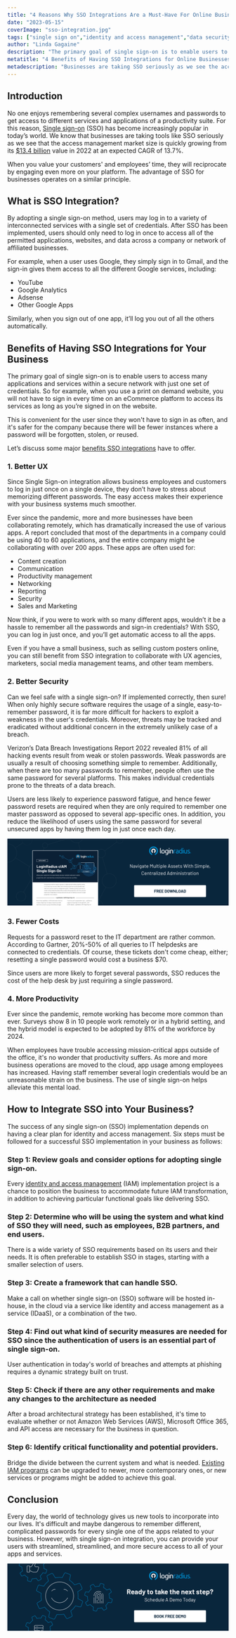 ```yaml
---
title: "4 Reasons Why SSO Integrations Are a Must-Have For Online Businesses"
date: "2023-05-15"
coverImage: "sso-integration.jpg"
tags: ["single sign on","identity and access management","data security","cx"]
author: "Linda Gagaine"
description: "The primary goal of single sign-on is to enable users to access many applications with just one set of credentials. This is convenient for the user since they won't have to sign in as often, and it's safer for the company because there will be fewer instances of forgotten passwords."
metatitle: "4 Benefits of Having SSO Integrations for Online Businesses"
metadescription: "Businesses are taking SSO seriously as we see the access management market is quickly growing. Read the benefits of integrating SSO for your business."
---
```

## Introduction

No one enjoys remembering several complex usernames and passwords to get access to different services and applications of a productivity suite. For this reason, [Single sign-on](https://www.loginradius.com/single-sign-on/) (SSO) has become increasingly popular in today’s world. We know that businesses are taking tools like SSO seriously as we see that the access management market size is quickly growing from its [$13.4 billion](https://www.marketsandmarkets.com/Market-Reports/identity-access-management-iam-market-1168.html) value in 2022 at an expected CAGR of 13.7%. 

When you value your customers' and employees’ time, they will reciprocate by engaging even more on your platform. The advantage of SSO for businesses operates on a similar principle.

## What is SSO Integration?

By adopting a single sign-on method, users may log in to a variety of interconnected services with a single set of credentials. After SSO has been implemented, users should only need to log in once to access all of the permitted applications, websites, and data across a company or network of affiliated businesses. 

For example, when a user uses Google, they simply sign in to Gmail, and the sign-in gives them access to all the different Google services, including:

* YouTube
* Google Analytics
* Adsense
* Other Google Apps

Similarly, when you sign out of one app, it’ll log you out of all the others automatically. 

## Benefits of Having SSO Integrations for Your Business

The primary goal of single sign-on is to enable users to access many applications and services within a secure network with just one set of credentials. So for example, when you use a print on demand website, you will not have to sign in every time on an eCommerce platform to access its services as long as you’re signed in on the website. 

This is convenient for the user since they won't have to sign in as often, and it's safer for the company because there will be fewer instances where a password will be forgotten, stolen, or reused. 

Let’s discuss some major [benefits SSO integrations](https://www.loginradius.com/blog/identity/benefits-single-sign-on-sso/) have to offer. 

### 1. Better UX

Since Single Sign-on integration allows business employees and customers to log in just once on a single device, they don’t have to stress about memorizing different passwords. The easy access makes their experience with your business systems much smoother. 

Ever since the pandemic, more and more businesses have been collaborating remotely, which has dramatically increased the use of various apps. A report concluded that most of the departments in a company could be using 40 to 60 applications, and the entire company might be collaborating with over 200 apps. These apps are often used for:

* Content creation
* Communication
* Productivity management
* Networking
* Reporting
* Security
* Sales and Marketing

Now think, if you were to work with so many different apps, wouldn’t it be a hassle to remember all the passwords and sign-in credentials? With SSO, you can log in just once, and you’ll get automatic access to all the apps.

Even if you have a small business, such as selling custom posters online, you can still benefit from SSO integration to collaborate with UX agencies, marketers, social media management teams, and other team members.  

### 2. Better Security

Can we feel safe with a single sign-on? If implemented correctly, then sure! When only highly secure software requires the usage of a single, easy-to-remember password, it is far more difficult for hackers to exploit a weakness in the user's credentials. Moreover, threats may be tracked and eradicated without additional concern in the extremely unlikely case of a breach. 

Verizon’s Data Breach Investigations Report 2022 revealed 81% of all hacking events result from weak or stolen passwords. Weak passwords are usually a result of choosing something simple to remember. Additionally, when there are too many passwords to remember, people often use the same password for several platforms. This makes individual credentials prone to the threats of a data breach.

Users are less likely to experience password fatigue, and hence fewer password resets are required when they are only required to remember one master password as opposed to several app-specific ones. In addition, you reduce the likelihood of users using the same password for several unsecured apps by having them log in just once each day. 

[![DS-SSO](DS-SSO.png)](https://www.loginradius.com/resource/loginradius-single-sign-on/)

### 3. Fewer Costs

Requests for a password reset to the IT department are rather common. According to Gartner, 20%-50% of all queries to IT helpdesks are connected to credentials. Of course, these tickets don't come cheap, either; resetting a single password would cost a business $70. 

Since users are more likely to forget several passwords, SSO reduces the cost of the help desk by just requiring a single password. 

### 4. More Productivity

Ever since the pandemic, remote working has become more common than ever. Surveys show 8 in 10 people work remotely or in a hybrid setting, and the hybrid model is expected to be adopted by 81% of the workforce by 2024. 

When employees have trouble accessing mission-critical apps outside of the office, it's no wonder that productivity suffers.  As more and more business operations are moved to the cloud, app usage among employees has increased. Having staff remember several login credentials would be an unreasonable strain on the business. The use of single sign-on helps alleviate this mental load. 

## How to Integrate SSO into Your Business?

The success of any single sign-on (SSO) implementation depends on having a clear plan for identity and access management. Six steps must be followed for a successful SSO implementation in your business as follows:

### Step 1: Review goals and consider options for adopting single sign-on.

Every [identity and access management](https://www.loginradius.com/blog/identity/what-is-iam/) (IAM) implementation project is a chance to position the business to accommodate future IAM transformation, in addition to achieving particular functional goals like delivering SSO.

### Step 2: Determine who will be using the system and what kind of SSO they will need, such as employees, B2B partners, and end users. 

There is a wide variety of SSO requirements based on its users and their needs. It is often preferable to establish SSO in stages, starting with a smaller selection of users.

### Step 3: Create a framework that can handle SSO.

Make a call on whether single sign-on (SSO) software will be hosted in-house, in the cloud via a service like identity and access management as a service (IDaaS), or a combination of the two.

### Step 4: Find out what kind of security measures are needed for SSO since the authentication of users is an essential part of single sign-on.

User authentication in today's world of breaches and attempts at phishing requires a dynamic strategy built on trust.

### Step 5: Check if there are any other requirements and make any changes to the architecture as needed

After a broad architectural strategy has been established, it's time to evaluate whether or not Amazon Web Services (AWS), Microsoft Office 365, and API access are necessary for the business in question.

### Step 6: Identify critical functionality and potential providers.

Bridge the divide between the current system and what is needed. [Existing IAM programs](https://www.loginradius.com/) can be upgraded to newer, more contemporary ones, or new services or programs might be added to achieve this goal. 

## Conclusion

Every day, the world of technology gives us new  tools to incorporate into our lives. It's difficult and maybe dangerous to remember different, complicated passwords for every single one of the apps related to your business. However, with single sign-on integration, you can provide your users with streamlined, streamlined, and more secure access to all of your apps and services.

[![book-a-demo-loginradius](../../assets/book-a-demo-loginradius.png)](https://www.loginradius.com/book-a-demo/)
